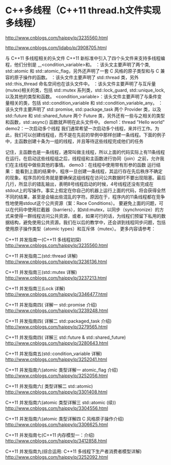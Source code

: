 # C++多线程（C++11 thread.h文件实现多线程）

http://www.cnblogs.com/haippy/p/3235560.html

http://www.cnblogs.com/lidabo/p/3908705.html

与 C++11 多线程相关的头文件
C++11 新标准中引入了四个头文件来支持多线程编程，他们分别是<atomic> ,<thread>,<mutex>,<condition_variable>和<future>。
<atomic>：该头文主要声明了两个类, std::atomic 和 std::atomic_flag，另外还声明了一套 C 风格的原子类型和与 C 兼容的原子操作的函数。
<thread>：该头文件主要声明了 std::thread 类，另外 std::this_thread 命名空间也在该头文件中。
<mutex>：该头文件主要声明了与互斥量(mutex)相关的类，包括 std::mutex 系列类，std::lock_guard, std::unique_lock, 以及其他的类型和函数。
<condition_variable>：该头文件主要声明了与条件变量相关的类，包括 std::condition_variable 和 std::condition_variable_any。
<future>：该头文件主要声明了 std::promise, std::package_task 两个 Provider 类，以及 std::future 和 std::shared_future 两个 Future 类，另外还有一些与之相关的类型和函数，std::async() 函数就声明在此头文件中。
demo1：thread "Hello world"
demo2：一次启动多个线程
我们通常希望一次启动多个线程，来并行工作。为此，我们可以创建线程组，而不是在先前的举例中那样创建一条线程。下面的例子中，主函数创建十条为一组的线程，并且等待这些线程完成他们的任务

记住，主函数也是一条线程，通常叫做主线程，所以上面的代码实际上有11条线程在运行。在启动这些线程组之后，线程组和主函数进行协同（join）之前，允许我们在主线程中做些其他的事情。
demo3：在线程中使用带有形参的函数
运行结果：
能看到上面的结果中，程序一旦创建一条线程，其运行存在先后秩序不确定的现象。程序员的任务就是要确保这组线程在访问公共数据时不要出现阻塞。最后几行，所显示的错乱输出，表明8号线程启动的时候，4号线程还没有完成在stdout上的写操作。事实上假定在你自己的机器上运行上面的代码，将会获得全然不同的结果，甚至是会输出些混乱的字符。原因在于，程序内的11条线程都在竞争性地使用stdout这个公共资源（案：Race Conditions）。
要避免上面的问题，可以在代码中使用拦截器（barriers），如std:mutex，以同步（synchronize）的方式来使得一群线程访问公共资源，或者，如果可行的话，为线程们预留下私用的数据结构，避免使用公共资源。我们在以后的教学中，还会讲到线程同步问题，包括使用原子操作类型（atomic types）和互斥体（mutex）。
更多内容请参考：

C++11 并发指南一(C++11 多线程初探)
http://www.cnblogs.com/haippy/p/3235560.html

C++11 并发指南二(std::thread 详解)
http://www.cnblogs.com/haippy/p/3236136.html

C++11 并发指南三(std::mutex 详解)
http://www.cnblogs.com/haippy/p/3237213.html

C++11 并发指南三(Lock 详解)
http://www.cnblogs.com/haippy/p/3346477.html

C++11 并发指南四(<future> 详解一 std::promise 介绍)
http://www.cnblogs.com/haippy/p/3239248.html

C++11 并发指南四(<future> 详解二 std::packaged_task 介绍)
http://www.cnblogs.com/haippy/p/3279565.html

C++11 并发指南四(<future> 详解三 std::future & std::shared_future)
http://www.cnblogs.com/haippy/p/3280643.html

C++11 并发指南五(std::condition_variable 详解)
http://www.cnblogs.com/haippy/p/3252041.html

C++11 并发指南六(atomic 类型详解一 atomic_flag 介绍)
http://www.cnblogs.com/haippy/p/3252056.html

C++11 并发指南六( <atomic> 类型详解二 std::atomic)
http://www.cnblogs.com/haippy/p/3301408.html

C++11 并发指南六(atomic 类型详解三 std::atomic (续))
http://www.cnblogs.com/haippy/p/3304556.html

C++11 并发指南六(atomic 类型详解四 C 风格原子操作介绍)
http://www.cnblogs.com/haippy/p/3306625.html

C++11 并发指南七(C++11 内存模型一：介绍)
http://www.cnblogs.com/haippy/p/3412858.html

C++11 并发指南九(综合运用: C++11 多线程下生产者消费者模型详解)
http://www.cnblogs.com/haippy/p/3252092.html
